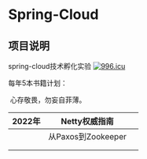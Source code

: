 #  Spring-Cloud
## 项目说明
spring-cloud技术孵化实验
<a href="https://996.icu"><img src="https://img.shields.io/badge/link-996.icu-red.svg" alt="996.icu"></a>



每年5本书籍计划：

​	心存敬畏，勿妄自菲薄。

| 2022年 |    Netty权威指南     |      |
| :---: | :--------------: | :--: |
|       | 从Paxos到Zookeeper |      |
|       |                  |      |
|       |                  |      |




